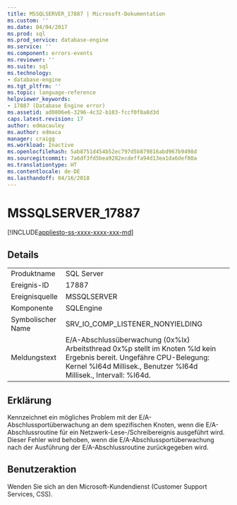 ```yaml
---
title: MSSQLSERVER_17887 | Microsoft-Dokumentation
ms.custom: ''
ms.date: 04/04/2017
ms.prod: sql
ms.prod_service: database-engine
ms.service: ''
ms.component: errors-events
ms.reviewer: ''
ms.suite: sql
ms.technology:
- database-engine
ms.tgt_pltfrm: ''
ms.topic: language-reference
helpviewer_keywords:
- 17887 (Database Engine error)
ms.assetid: ad0806e6-3296-4c32-b103-fccf0f8a8d3d
caps.latest.revision: 17
author: edmacauley
ms.author: edmaca
manager: craigg
ms.workload: Inactive
ms.openlocfilehash: 5ab8751d454b52ec797d5b879816abd967b9498d
ms.sourcegitcommit: 7a6df3fd5bea9282ecdeffa94d13ea1da6def80a
ms.translationtype: HT
ms.contentlocale: de-DE
ms.lasthandoff: 04/16/2018
---
```

# <a name="mssqlserver17887"></a>MSSQLSERVER_17887
[!INCLUDE[appliesto-ss-xxxx-xxxx-xxx-md](../../includes/appliesto-ss-xxxx-xxxx-xxx-md.md)]
  
## <a name="details"></a>Details  
  
|||  
|-|-|  
|Produktname|SQL Server|  
|Ereignis-ID|17887|  
|Ereignisquelle|MSSQLSERVER|  
|Komponente|SQLEngine|  
|Symbolischer Name|SRV_IO_COMP_LISTENER_NONYIELDING|  
|Meldungstext|E/A-Abschlussüberwachung (0x%lx) Arbeitsthread 0x%p stellt im Knoten %ld kein Ergebnis bereit. Ungefähre CPU-Belegung: Kernel %I64d Millisek., Benutzer %I64d Millisek., Intervall: %I64d.|  
  
## <a name="explanation"></a>Erklärung  
Kennzeichnet ein mögliches Problem mit der E/A-Abschlussportüberwachung an dem spezifischen Knoten, wenn die E/A-Abschlussroutine für ein Netzwerk-Lese-/Schreibereignis ausgeführt wird. Dieser Fehler wird behoben, wenn die E/A-Abschlussportüberwachung nach der Ausführung der E/A-Abschlussroutine zurückgegeben wird.  
  
## <a name="user-action"></a>Benutzeraktion  
Wenden Sie sich an den Microsoft-Kundendienst (Customer Support Services, CSS).  
  
